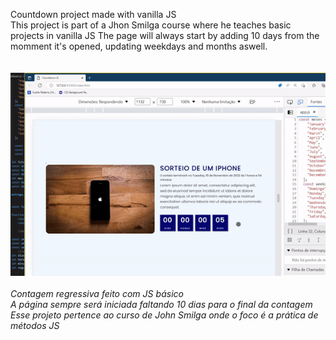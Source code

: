 Countdown project made with vanilla JS<br>
This project is part of a Jhon Smilga course where he teaches basic projects in vanilla JS
The page will always start by adding 10 days from the momment it's opened, updating weekdays and months aswell.<br>
<br><br>
<img src='assets/to_readme/teste.gif'/>
<br><br>
<em>Contagem regressiva feito com JS básico</em><br>
<em>A página sempre será iniciada faltando 10 dias para o final da contagem</em><br>
<em>Esse projeto pertence ao curso de John Smilga onde o foco é a prática de métodos JS</em>


